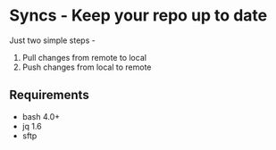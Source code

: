 # Syncs - Keep your repo up to date

Just two simple steps -

1. Pull changes from remote to local
1. Push changes from local to remote

## Requirements

- bash 4.0+
- jq 1.6
- sftp
